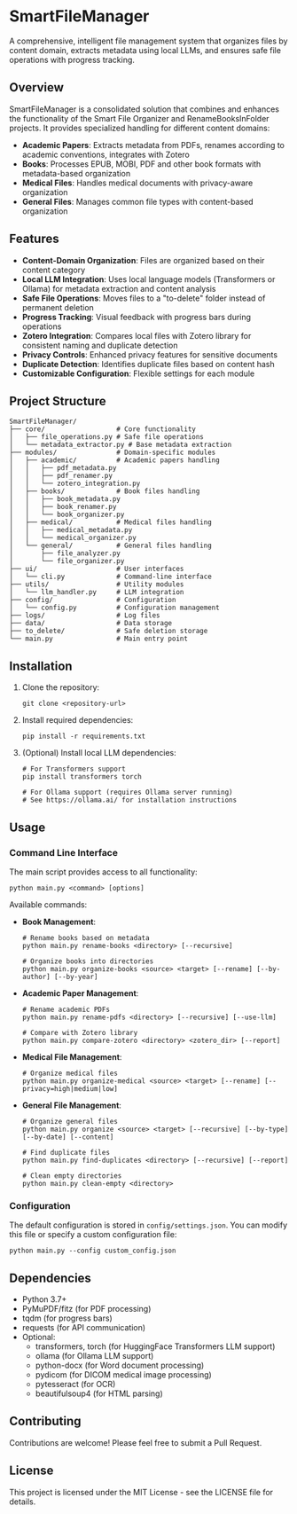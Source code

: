 # SmartFileManager

A comprehensive, intelligent file management system that organizes files by content domain, extracts metadata using local LLMs, and ensures safe file operations with progress tracking.

## Overview

SmartFileManager is a consolidated solution that combines and enhances the functionality of the Smart File Organizer and RenameBooksInFolder projects. It provides specialized handling for different content domains:

- **Academic Papers**: Extracts metadata from PDFs, renames according to academic conventions, integrates with Zotero
- **Books**: Processes EPUB, MOBI, PDF and other book formats with metadata-based organization
- **Medical Files**: Handles medical documents with privacy-aware organization
- **General Files**: Manages common file types with content-based organization

## Features

- **Content-Domain Organization**: Files are organized based on their content category
- **Local LLM Integration**: Uses local language models (Transformers or Ollama) for metadata extraction and content analysis
- **Safe File Operations**: Moves files to a "to-delete" folder instead of permanent deletion
- **Progress Tracking**: Visual feedback with progress bars during operations
- **Zotero Integration**: Compares local files with Zotero library for consistent naming and duplicate detection
- **Privacy Controls**: Enhanced privacy features for sensitive documents
- **Duplicate Detection**: Identifies duplicate files based on content hash
- **Customizable Configuration**: Flexible settings for each module

## Project Structure

```
SmartFileManager/
├── core/                  # Core functionality
│   ├── file_operations.py # Safe file operations
│   └── metadata_extractor.py # Base metadata extraction
├── modules/               # Domain-specific modules
│   ├── academic/          # Academic papers handling
│   │   ├── pdf_metadata.py
│   │   ├── pdf_renamer.py
│   │   └── zotero_integration.py
│   ├── books/             # Book files handling
│   │   ├── book_metadata.py
│   │   ├── book_renamer.py
│   │   └── book_organizer.py
│   ├── medical/           # Medical files handling
│   │   ├── medical_metadata.py
│   │   └── medical_organizer.py
│   └── general/           # General files handling
│       ├── file_analyzer.py
│       └── file_organizer.py
├── ui/                    # User interfaces
│   └── cli.py             # Command-line interface
├── utils/                 # Utility modules
│   └── llm_handler.py     # LLM integration
├── config/                # Configuration
│   └── config.py          # Configuration management
├── logs/                  # Log files
├── data/                  # Data storage
├── to_delete/             # Safe deletion storage
└── main.py                # Main entry point
```

## Installation

1. Clone the repository:
   ```
   git clone <repository-url>
   ```

2. Install required dependencies:
   ```
   pip install -r requirements.txt
   ```

3. (Optional) Install local LLM dependencies:
   ```
   # For Transformers support
   pip install transformers torch
   
   # For Ollama support (requires Ollama server running)
   # See https://ollama.ai/ for installation instructions
   ```

## Usage

### Command Line Interface

The main script provides access to all functionality:

```
python main.py <command> [options]
```

Available commands:

- **Book Management**:
  ```
  # Rename books based on metadata
  python main.py rename-books <directory> [--recursive]
  
  # Organize books into directories
  python main.py organize-books <source> <target> [--rename] [--by-author] [--by-year]
  ```

- **Academic Paper Management**:
  ```
  # Rename academic PDFs
  python main.py rename-pdfs <directory> [--recursive] [--use-llm]
  
  # Compare with Zotero library
  python main.py compare-zotero <directory> <zotero_dir> [--report]
  ```

- **Medical File Management**:
  ```
  # Organize medical files
  python main.py organize-medical <source> <target> [--rename] [--privacy=high|medium|low]
  ```

- **General File Management**:
  ```
  # Organize general files
  python main.py organize <source> <target> [--recursive] [--by-type] [--by-date] [--content]
  
  # Find duplicate files
  python main.py find-duplicates <directory> [--recursive] [--report]
  
  # Clean empty directories
  python main.py clean-empty <directory>
  ```

### Configuration

The default configuration is stored in `config/settings.json`. You can modify this file or specify a custom configuration file:

```
python main.py --config custom_config.json
```

## Dependencies

- Python 3.7+
- PyMuPDF/fitz (for PDF processing)
- tqdm (for progress bars)
- requests (for API communication)
- Optional:
  - transformers, torch (for HuggingFace Transformers LLM support)
  - ollama (for Ollama LLM support)
  - python-docx (for Word document processing)
  - pydicom (for DICOM medical image processing)
  - pytesseract (for OCR)
  - beautifulsoup4 (for HTML parsing)

## Contributing

Contributions are welcome! Please feel free to submit a Pull Request.

## License

This project is licensed under the MIT License - see the LICENSE file for details.
